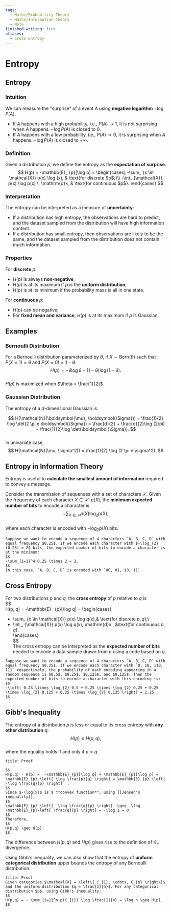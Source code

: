 ```yaml
---  
tags:  
  - Maths/Probability-Theory  
  - Maths/Information-Theory  
  - Note  
finished-writing: true  
aliases:  
  - Cross Entropy  
---  
```

# Entropy  
  
## Entropy  
  
### Intuition  
  
We can measure the "surprise" of a event $A$ using **negative logarithm** $-\log P(A)$.  
- If $A$ happens with a high probability, i.e., $P(A) \to 1$, it is not surprising when $A$ happens. $-\log P(A)$ is closed to $0$.  
- If $A$ happens with a low probability, i.e., $P(A) \to 0$, it is surprising when $A$ happens. $-\log P(A)$ is closed to $+\infty$.  
  
### Definition  
Given a distribution $p$, we define the entropy as the **expectation of surprise**:  
$$  
H(p) = -\mathbb{E}_ {p}[\log p] = \begin{cases}  
-\sum_ {x \in \mathcal{X}} p(x) \log (x), & \text{for discrete $p$;}\\  
-\int_ {\mathcal{X}} p(x) \log p(x) \, \mathrm{d}x, & \text{for continuous $p$}.  
\end{cases}  
$$  
  
### Interpretation  
  
The entropy can be interpreted as a measure of **uncertainty**:  
- If a distribution has high entropy, the observations are hard to predict, and the dataset sampled from the distribution will have high information content.  
- If a distribution has small entropy, then observations are likely to be the same, and the dataset sampled from the distribution does not contain much information.  
  
### Properties  
For **discrete** $p$:  
- $H(p)$ is always **non-negative**;  
- $H(p)$ is at its maximum if $p$ is the **uniform distribution**;  
- $H(p)$ is at its minimum if the probability mass is all in one state.  
  
For **continuous** $p$:  
- $H(p)$ can be negative;  
- For **fixed mean and variance**, $H(p)$ is at its maximum if $p$ is Gaussian.  
  
## Examples  
  
### Bernoulli Distribution  
  
For a Bernoulli distribution parameterized by $\theta$, if $X \sim \text{Bern}(\theta)$ such that $P(X = 1) = \theta$ and $P(X = 0) = 1 - \theta$:  
$$  
H(p) = -\theta \log \theta - (1- \theta) \log (1 - \theta).  
$$  
$H(p)$ is maximized when $\theta = \frac{1}{2}$.  
  
### Gaussian Distribution  
  
The entropy of a $d$-dimensional Gaussian is:  
  
$$  
H(\mathcal{N}(\boldsymbol{\mu}, \boldsymbol{\Sigma})) = \frac{1}{2} \log \det(2 \pi e \boldsymbol{\Sigma}) = \frac{d}{2} + \frac{d}{2}\log (2\pi) + \frac{1}{2}\log \det(\boldsymbol{\Sigma}).  
$$  
In univariate case,  
$$  
H(\mathcal{N}(\mu, \sigma^2)) = \frac{1}{2} \log (2 \pi e \sigma^2).  
$$  
  
## Entropy in Information Theory  
  
Entropy is useful to **calculate the smallest amount of information** required to convey a message.  
  
Consider the transmission of sequences with a set of characters $\mathcal{X}$. Given the frequency of each character $X \in \mathcal{X}$: $p(X)$, the **minimum expected number of bits** to encode a character is  
$$  
-\sum_ {X \in \mathcal{X}} p(X)\log_ {2}p(X),  
$$  
where each character is encoded with $-\log_ {2} p(X)$ bits.  
  
```ad-example  
Suppose we want to encode a sequence of 4 characters `A, B, C, D` with equal frequency $0.25$. If we encode each character with $-\log_{2}(0.25) = 2$ bits, the expected number of bits to encode a character is at the minimum:  
$$  
-\sum_{i=1}^4 0.25 \times 2 = 2.  
$$  
In this case, `A, B, C, D` is encoded with `00, 01, 10, 11`.  
```  
  
## Cross Entropy  
  
For two distributions $p$ and $q$, the **cross entropy** of $p$ relative to $q$ is  
$$  
H(p, q) = -\mathbb{E}_ {p}[\log q] = \begin{cases}  
- \sum_ {x \in \mathcal{X}} p(x) \log q(x),& \text{for discrete $p,q$};\\  
- \int _ {\mathcal{X}}  p(x) \log q(x)\, \mathrm{d}x , &\text{for continuous $p,q$}.  
\end{cases}  
$$  
The cross entropy can be interpreted as the **expected number of bits** needed to encode a data sample drawn from $p$ using a code based on $q$.  
  
```ad-example  
Suppose we want to encode a sequence of 4 characters `A, B, C, D` with equal frequency $0.25$. If we encode each character with `0, 10, 110, 111` respectively, the probability of each encoding appearing in a random sequence is $0.5$, $0.25$, $0.125$, and $0.125$. Then the expected number of bits to encode a character with this encoding is:  
$$  
-\left[ 0.25 \times \log_{2} 0.5 + 0.25 \times \log_{2} 0.25 + 0.25 \times \log_{2} 0.125 + 0.25 \times \log_{2} 0.125 \right] = 2.25.   
$$  
```  
  
## Gibb's Inequality  
  
The entropy of a distribution $p$ is less or equal to its cross entropy with **any other distribution** $q$:  
$$  
H(p) \leq H(p, q),  
$$  
where the equality holds if and only if $p =q$.  
  
```ad-done  
title: Proof  
  
$$  
H(p,q) - H(p) =  -\mathbb{E}_{p}[\log q] + \mathbb{E}_{p}[\log p] = \mathbb{E}_{p} \left[ \log \frac{p}{q} \right] = \mathbb{E}_{p} \left[ -\log \frac{q}{p} \right]  .  
$$  
Since $-\log(x)$ is a **convex function**, using [[Jensen's inequality]],  
$$  
\mathbb{E}_{p} \left[- \log \frac{q}{p} \right]  \geq -\log \mathbb{E}_{p}\left[ \frac{q}{p} \right] = -\log 1 = 0.  
$$  
Therefore,  
$$  
H(p,q) \geq H(p).  
$$  
```  
  
The difference between $H(p,q)$ and $H(p)$ gives rise to the definition of KL divergence.  
  
Using Gibb's inequality, we can also show that the entropy of **uniform categorical distribution** upper bounds the entropy of any Bernoulli distribution.  
```ad-done  
title: Proof  
Given categories $\mathcal{X} = \left\{ C_{1}, \cdots, C_{n} \right\}$ and the uniform distribution $q = \frac{1}{n}$. For any categorical distribution $p$, using Gibb's inequality:  
$$  
H(p,q) = - \sum_{i=1}^n p(C_{i}) \log \frac{1}{n} = \log n \geq H(p).  
$$  
```  
